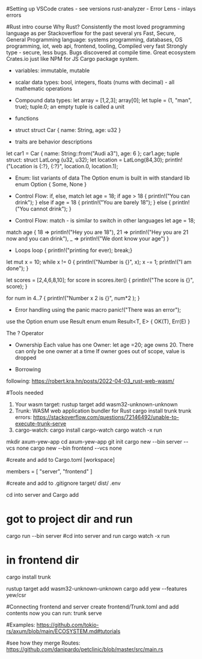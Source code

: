 #Setting up VSCode
crates - see versions
rust-analyzer -
Error Lens - inlays errors

#Rust intro course
Why Rust? Consistently the most loved programming language as per Stackoverflow for the past several yrs
Fast, Secure, General Programming language: systems programming, databases, OS programming, iot, web api, frontend, tooling,
Compiled very fast
Strongly type - secure, less bugs. Bugs discovered at compile time.
Great ecosystem
Crates.io just like NPM for JS
Cargo package system.

- variables: immutable, mutable
- scalar data types:
  bool, integers, floats (nums with decimal) - all mathematic operations

- Compound data types:
  let array = [1,2,3];
  array[0];
  let tuple = (1, "man", true);
  tuple.0;
  an empty tuple is called a unit

- functions
- struct
  struct Car {
  name: String,
  age: u32
  }

- traits are behavior descriptions

let car1 = Car {
name: String::from("Audi a3"),
age: 6
};
car1.age;
tuple struct:
struct LatLong (u32, u32);
let location = LatLong(84,30);
println!("Location is {:?}, {:?}", location.0, location.1);

- Enum: list variants of data
  The Option enum is built in with standard lib
  enum Option<T> {
  Some<T>,
  None
  }

- Control Flow: if, else, match
  let age = 18;
  if age > 18 {
  println!("You can drink");
  } else if age = 18 {
  println!("You are barely 18");
  } else {
  println!("You cannot drink");
  }

- Control Flow: match - is similar to switch in other languages
  let age = 18;

match age {
18 => println!("Hey you are 18"),
21 => println!("Hey you are 21 now and you can drink"),
\_ => println!("We dont know your age")
}

- Loops
  loop { println!("printing for ever);
  break;}

let mut x = 10;
while x != 0 {
println!("Number is {}", x);
x -= 1;
println!("I am done");
}

let scores = [2,4,6,8,10];
for score in scores.iter() {
println!("The score is {}", score);
}

for num in 4..7 {
println!("Number x 2 is {}", num\*2 );
}

- Error handling
  using the panic macro
  panic!("There was an error");

use the Option enum
use Result enum
enum Result<T, E> {
OK(T),
Err(E)
}

The ? Operator

- Ownership
  Each value has one Owner: let age =20; age owns 20.
  There can only be one owner at a time
  If owner goes out of scope, value is dropped

- Borrowing

following: https://robert.kra.hn/posts/2022-04-03_rust-web-wasm/

#Tools needed

1. Your wasm target:
   rustup target add wasm32-unknown-unknown
2. Trunk: WASM web application bundler for Rust
   cargo install trunk
   trunk errors: https://stackoverflow.com/questions/72146492/unable-to-execute-trunk-serve
3. cargo-watch:
   cargo install cargo-watch
   cargo watch -x run

mkdir axum-yew-app
cd axum-yew-app
git init
cargo new --bin server --vcs none
cargo new --bin frontend --vcs none

#create and add to Cargo.toml
[workspace]

members = [
"server", "frontend"
]

#create and add to .gitignore
target/
dist/
.env

cd into server and Cargo add

# got to project dir and run

cargo run --bin server
#cd into server and run
cargo watch -x run

# in frontend dir

cargo install trunk

rustup target add wasm32-unknown-unknown
cargo add yew --features yew/csr

#Connecting frontend and server
create frontend/Trunk.toml and add contents
now you can run: trunk serve

#Examples:
https://github.com/tokio-rs/axum/blob/main/ECOSYSTEM.md#tutorials

#see how they merge Routes:
https://github.com/danipardo/petclinic/blob/master/src/main.rs